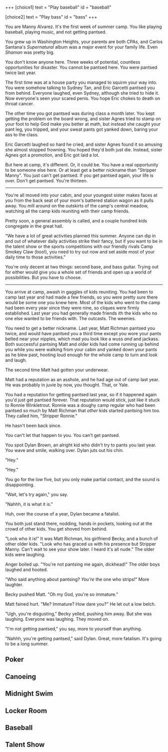 +++
[choice1]
  text = "Play baseball"
  id = "baseball"

[choice2]
  text = "Play bass"
  id = "bass"
+++

<!-- This intro should be a lot tighter, and more evocative of the specific life Manny leads -->

You are Manny Alvarez. It's the first week of summer camp. You like
playing baseball, playing music, and not getting pantsed.

You grew up in Washington Heights, your parents are both CPAs, and
Carlos Santana's _Supernatural_ album was a major event for your family
life. Even _Shaman_ was pretty big.

You don't know anyone here. Three weeks of potential, countless
opportunities for disaster. You cannot be pantsed here. You were pantsed
twice last year.

The first time was at a house party you managed to squirm your way into.
You were somehow talking to Sydney Tan, and Eric Garcetti pantsed you
from behind. Everyone laughed, even Sydney, although she tried to hide
it. Now everyone's seen your scared penis. You hope Eric chokes to death
on throat cancer.

The other time you got pantsed was during class a month later. You kept
getting the problem on the board wrong, and sister Agnes tried to stamp
on your foot to help God make you better at math, but instead she caught
your pant leg, you tripped, and your sweat pants got yanked down, baring
your ass to the class.

Eric Garcetti laughed so hard he cried, and sister Agnes found it so
amusing she almost stopped frowning. You hoped they'd both just die.
Instead, sister Agnes got a promotion, and Eric got laid a lot.

But here at camp, it's different. Or, it could be. You have a real
opportunity to be someone else here. Or at least get a better nickname
than "Stripper Manny". You just can't get pantsed. If you get pantsed
again, your life is over. Don't get pantsed. You're thirteen.

---

<!-- There should be a part here that is a specific awkward, could go either way, weird moment with some kids. -->

You're all moved into your cabin, and your youngest sister makes faces
at you from the back seat of your mom's battered station wagon as it
pulls away. You mill around on the outskirts of the camp's central
meadow, watching all the camp kids reuniting with their camp friends.

Pretty soon, a general assembly is called, and a couple hundred kids
congregate in the great hall.

<!-- Name the camp -->

"We have a lot of great activities planned this summer. Anyone can dip
in and out of whatever daily activities strike their fancy, but if
you want to be in the talent show or the sports competitions with our
friendly rivals Camp Smokey Claw (boo!), you need to try out now and set
aside most of your daily time to those activities."

You're only decent at two things: second base, and bass guitar. Trying
out for either would give you a whole set of friends and open up a world
of possibilities. But you have to choose.

---

You arrive at camp, awash in gaggles of kids reuniting. You had been
to camp last year and had made a few friends, so you were pretty sure
there would be some one you knew here. Most of the kids who went to the
camp had been every year since they were nine, so cliques were firmly
established. Last year you had generally made friends ith the kids who
no one else wanted to be friends with. The outcasts. The weenies.

You need to get a better nickname. Last year, Matt Richman pantsed you
twice, and would have pantsed you a third time except you wore your
pants belted near your nipples, which mad you look like a wuss *and* and
jackass. Both successful pantsing Matt and older kids had come running
up behind you while you were walking from your cabin and yanked down
your pants as he blew past, hooting loud enough for the whole camp to
turn and look and laugh.

The second time Matt had gotten your underwear.

Matt had a reputation as an asshole, and he had age out of camp last
year. He was probably in juvie by now, you thought. That, or Yale.

You had a reputation for getting pantsed last year, so if it happened
again you'd just get pantsed forever. That reputation would stick, just
like it stuck to Ronnie Winkletrout. Ronnie was a doughy camp regular
who had been pantsed so much by Matt Richman that *other* kids started
pantsing him too. They called him, "Stripper Ronnie."

He hasn't been back since.

You can't let that happen to you. You can't get pantsed.

You spot Dylan Brown, an alright kid who didn't try to pants you last
year. You wave and smile, walking over. Dylan juts out his chin.

"Hey."

"Hey."

You go for the low five, but you only make partial contact, and the
sound is disappointing.

"Wait, let's try again," you say.

"Nahhh, it is what it is."

Huh, over the course of a year, Dylan became a fatalist.

You both just stand there, nodding, hands in pockets, looking out at the
crowd of other kids. You get shoved from behind.

"Look who it is!" It was Matt Richman, his girlfriend Becky, and a
bunch of other older kids. "Look who has graced us with his presence
but Stripper Manny. Can't wait to see your show later. I heard it's all
nude." The older kids were laughing.

Anger boiled up. "You're not pantsing me again, dickhead!" The older
boys laughed and hooted.

"Who said anything about pantsing? *You're* the one who strips!" More
laughter.

Becky pushed Matt. "Oh my God, you're so immature."

Matt fained hurt. "Me? Immature? How dare you?" He let out a low belch.

"Ugh, you're disgusting," Becky yelled, pushing him away. But she was
laughing. Everyone was laughing. They moved on.

"I'm not getting pantsed," you say, more to yourself than anything.

"Nahhh, you're getting pantsed," said Dylan. Great, more fatalism. It's
going to be a long summer.

## Poker

## Canoeing

## Midnight Swim

## Locker Room

## Baseball

## Talent Show
